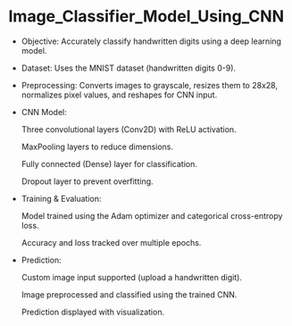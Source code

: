 # Image_Classifier_Model_Using_CNN

* Objective: Accurately classify handwritten digits using a deep learning model.

* Dataset: Uses the MNIST dataset (handwritten digits 0-9).

* Preprocessing: Converts images to grayscale, resizes them to 28x28, normalizes pixel values, and reshapes for CNN input.

* CNN Model:

    Three convolutional layers (Conv2D) with ReLU activation.

    MaxPooling layers to reduce dimensions.

    Fully connected (Dense) layer for classification.

    Dropout layer to prevent overfitting.

* Training & Evaluation:

   Model trained using the Adam optimizer and categorical cross-entropy loss.

   Accuracy and loss tracked over multiple epochs.

* Prediction:

   Custom image input supported (upload a handwritten digit).

   Image preprocessed and classified using the trained CNN.

   Prediction displayed with visualization.
